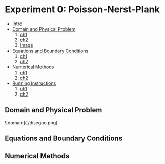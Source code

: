 # Experiment 0: Poisson-Nerst-Plank
* [Intro](#int)
* [Domain and Physical Problem](#a0)
    1. [ch1](#a1)
    2. [ch2](#a2)
    3. [image](#ciao)
* [Equations and Boundary Conditions](#b0)
    1. [ch1](#b1)
    2. [ch2](#b2)
* [Numerical Methods](#c0)
    1. [ch1](#c1)
    2. [ch2](#c2)
* [Running Instructions](#d0)
    1. [ch1](#d1)
    2. [ch2](#d2)

<h2 id="a0">Domain and Physical Problem</h2>
![domain](./disegno.png)

<h2 id="b0">Equations and Boundary Conditions</h2>

<h2 id="c0">Numerical Methods</h2>
